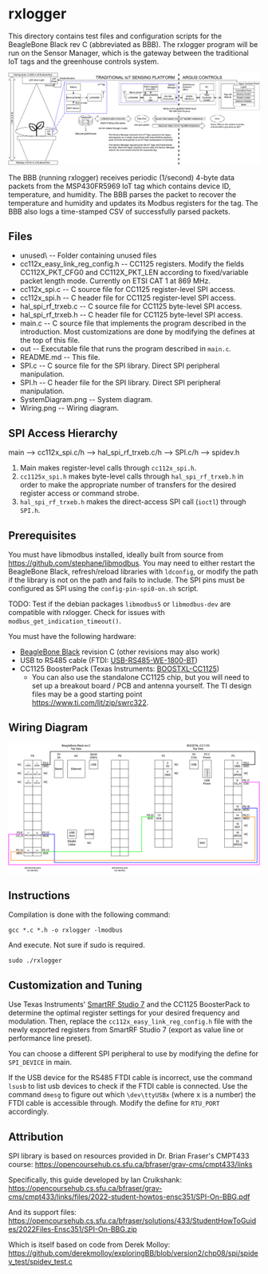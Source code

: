 # rxlogger

This directory contains test files and configuration scripts for the BeagleBone Black rev C (abbreviated as BBB). The rxlogger program will be run on the Sensor Manager, which is the gateway between the traditional IoT tags and the greenhouse controls system.

![SystemDiagram](SystemDiagram.png)

The BBB (running rxlogger) receives periodic (1/second) 4-byte data packets from the MSP430FR5969 IoT tag which contains device ID, temperature, and humidity. The BBB parses the packet to recover the temperature and humidity and updates its Modbus registers for the tag. The BBB also logs a time-stamped CSV of successfully parsed packets.

## Files
- unused\ -- Folder containing unused files
- cc112x_easy_link_reg_config.h -- CC1125 registers. Modify the fields CC112X_PKT_CFG0 and CC112X_PKT_LEN according to fixed/variable packet length mode. Currently on ETSI CAT 1 at 869 MHz.
- cc112x_spi.c -- C source file for CC1125 register-level SPI access.
- cc112x_spi.h -- C header file for CC1125 register-level SPI access.
- hal_spi_rf_trxeb.c -- C source file for CC1125 byte-level SPI access.
- hal_spi_rf_trxeb.h -- C header file for CC1125 byte-level SPI access.
- main.c -- C source file that implements the program described in the introduction. Most customizations are done by modifying the defines at the top of this file.
- out -- Executable file that runs the program described in `main.c`.
- README.md -- This file.
- SPI.c -- C source file for the SPI library. Direct SPI peripheral manipulation.
- SPI.h -- C header file for the SPI library. Direct SPI peripheral manipulation.
- SystemDiagram.png -- System diagram.
- Wiring.png -- Wiring diagram.

## SPI Access Hierarchy
main --> cc112x_spi.c/h --> hal_spi_rf_trxeb.c/h --> SPI.c/h --> spidev.h
1. Main makes register-level calls through `cc112x_spi.h`.
2. `cc1125x_spi.h` makes byte-level calls through `hal_spi_rf_trxeb.h` in order to make the appropriate number of transfers for the desired register access or command strobe.
3. `hal_spi_rf_trxeb.h` makes the direct-access SPI call (`ioctl`) through `SPI.h`.

## Prerequisites
You must have libmodbus installed, ideally built from source from https://github.com/stephane/libmodbus. You may need to either restart the BeagleBone Black, refresh/reload libraries with `ldconfig`, or modify the path if the library is not on the path and fails to include. The SPI pins must be configured as SPI using the `config-pin-spi0-on.sh` script.

TODO: Test if the debian packages `libmodbus5` or `libmodbus-dev` are compatible with rxlogger. Check for issues with `modbus_get_indication_timeout()`.

You must have the following hardware:
- [BeagleBone Black](https://www.beagleboard.org/boards/beaglebone-black) revision C (other revisions may also work)
- USB to RS485 cable (FTDI: [USB-RS485-WE-1800-BT](https://ftdichip.com/products/usb-rs485-we-1800-bt/))
- CC1125 BoosterPack (Texas Instruments: [BOOSTXL-CC1125](https://www.ti.com/tool/BOOSTXL-CC1125))
    - You can also use the standalone CC1125 chip, but you will need to set up a breakout board / PCB and antenna yourself. The TI design files may be a good starting point https://www.ti.com/lit/zip/swrc322.

## Wiring Diagram
![Wiring](Wiring.png)

## Instructions
Compilation is done with the following command:
```
gcc *.c *.h -o rxlogger -lmodbus
```
And execute. Not sure if sudo is required.
```
sudo ./rxlogger
```

## Customization and Tuning
Use Texas Instruments' [SmartRF Studio 7](https://www.ti.com/tool/download/SMARTRF-STUDIO-7) and the CC1125 BoosterPack to determine the optimal register settings for your desired frequency and modulation. Then, replace the `cc112x_easy_link_reg_config.h` file with the newly exported registers from SmartRF Studio 7 (export as value line or performance line preset).

You can choose a different SPI peripheral to use by modifying the define for `SPI_DEVICE` in main.

If the USB device for the RS485 FTDI cable is incorrect, use the command `lsusb` to list usb devices to check if the FTDI cable is connected. Use the command `dmesg` to figure out which `\dev\ttyUSBx` (where x is a number) the FTDI cable is accessible through. Modify the define for `RTU_PORT` accordingly.

## Attribution
SPI library is based on resources provided in Dr. Brian Fraser's CMPT433 course: https://opencoursehub.cs.sfu.ca/bfraser/grav-cms/cmpt433/links

Specifically, this guide developed by Ian Cruikshank: https://opencoursehub.cs.sfu.ca/bfraser/grav-cms/cmpt433/links/files/2022-student-howtos-ensc351/SPI-On-BBG.pdf

And its support files: https://opencoursehub.cs.sfu.ca/bfraser/solutions/433/StudentHowToGuides/2022Files-Ensc351/SPI-On-BBG.zip

Which is itself based on code from Derek Molloy: https://github.com/derekmolloy/exploringBB/blob/version2/chp08/spi/spidev_test/spidev_test.c
